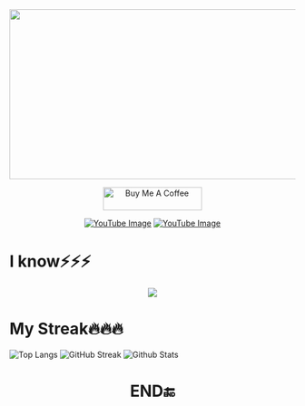 
<div align="center">
  <img src="https://i.gifer.com/EeQL.gif" width="600" height="300"/><br>
</div>

<p align="center">
<a href="http://thenareshofficial.free.nf/" target="_blank"><img src="https://cdn.buymeacoffee.com/buttons/default-orange.png" alt="Buy Me A Coffee" height="41" width="174"></a>
</p>
<p align="center">
<a href="https://www.youtube.com/@nareshtechweb930"><img src="https://img.shields.io/badge/-Youtube-FF0000?style=for-the-badge&logo=youtube&logoColor=white" alt="YouTube Image"/></a>
<a href="https://www.youtube.com/@nareshtechweb930"><img src="https://img.shields.io/badge/-Instagram-FFA500?style=for-the-badge&logo=instagram&logoColor=white" alt="YouTube Image"/></a>
</p>


# I know⚡️⚡️⚡️

<p align="center">
<a href="https://github.com/thenareshofficial"><img src="https://skillicons.dev/icons?i=c,python,php,bash,html,css,js,react,mysql,vscode,docker,github,git,kali,linux,windows,apple,azure,&perline=9"> </a> 
</p>

# My Streak🔥🔥🔥

![Top Langs](https://github-readme-stats.vercel.app/api/top-langs/?username=theNareshOfficial&layout=donut-vertical&bg_color=000000&text_color=ffffff)
![GitHub Streak](https://github-readme-streak-stats.herokuapp.com?user=theNareshofficial&theme=dark&border_radius=5.5&excludeDaysLabel=43EB79)
![Github Stats](https://github-readme-stats.vercel.app/api?username=theNareshofficial&show_icons=true&hide_border=false&theme=dark&count_private=true&hide_title=false&text_color=fff)

<p align="center">
<!-- 
![Github Stats](https://github-readme-stats.vercel.app/api?username=theNareshofficial&show_icons=true&hide_border=false&theme=dark&count_private=true&hide_title=false&bg_color=FFD700&text_color=000&icon_color=000&title_color=000&ring_color=000000&count_wegiht=0&size_weight=5) -->

</p>


<h1 align="center">END🔚</h1>

